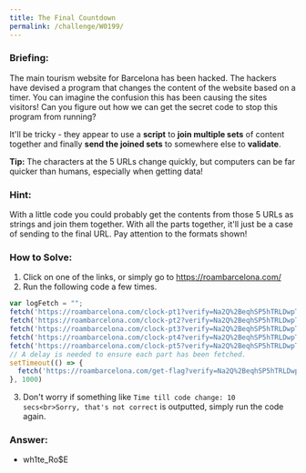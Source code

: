 ```yaml
---
title: The Final Countdown
permalink: /challenge/W0199/
---
```


### Briefing: 
The main tourism website for Barcelona has been hacked. The hackers have devised a program that changes the content of the website based on a timer. You can imagine the confusion this has been causing the sites visitors! Can you figure out how we can get the secret code to stop this program from running?

It'll be tricky - they appear to use a **script** to **join multiple sets** of content together and finally **send the joined sets** to somewhere else to **validate**.

**Tip:** The characters at the 5 URLs change quickly, but computers can be far quicker than humans, especially when getting data!

### Hint: 
With a little code you could probably get the contents from those 5 URLs as strings and join them together. With all the parts together, it'll just be a case of sending to the final URL. Pay attention to the formats shown!



### How to Solve: 
1. Click on one of the links, or simply go to https://roambarcelona.com/
2. Run the following code a few times.
```js
var logFetch = "";
fetch('https://roambarcelona.com/clock-pt1?verify=Na2Q%2BeqhSP5hTRLDwpTNoA%3D%3D').then(res => res.text()).then(dat => logFetch = logFetch + dat);
fetch('https://roambarcelona.com/clock-pt2?verify=Na2Q%2BeqhSP5hTRLDwpTNoA%3D%3D').then(res => res.text()).then(dat => logFetch = logFetch + dat);
fetch('https://roambarcelona.com/clock-pt3?verify=Na2Q%2BeqhSP5hTRLDwpTNoA%3D%3D').then(res => res.text()).then(dat => logFetch = logFetch + dat);
fetch('https://roambarcelona.com/clock-pt4?verify=Na2Q%2BeqhSP5hTRLDwpTNoA%3D%3D').then(res => res.text()).then(dat => logFetch = logFetch + dat);
fetch('https://roambarcelona.com/clock-pt5?verify=Na2Q%2BeqhSP5hTRLDwpTNoA%3D%3D').then(res => res.text()).then(dat => logFetch = logFetch + dat);
// A delay is needed to ensure each part has been fetched.
setTimeout(() => {
  fetch('https://roambarcelona.com/get-flag?verify=Na2Q%2BeqhSP5hTRLDwpTNoA%3D%3D&string=' + logFetch).then(res => res.text()).then(dat => console.log(dat))
}, 1000)
```
3. Don't worry if something like `Time till code change: 10 secs<br>Sorry, that's not correct` is outputted, simply run the code again.

### Answer:
- wh1te_Ro$E